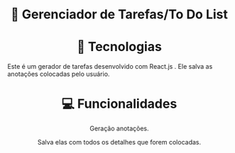 <h1 align="center">📒  Gerenciador de Tarefas/To Do List</h1>

<h1 align="center">🚀 Tecnologias</h1>
Este é um gerador de tarefas desenvolvido com React.js . Ele salva as anotações colocadas pelo usuário.


  <h1 align="center">💻 Funcionalidades </h1>

<p align="center"> Geração anotações. </p>
<p align="center"> Salva elas com todos os detalhes que forem colocadas.</p>


